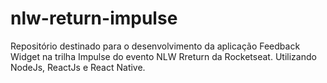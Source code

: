 # nlw-return-impulse
Repositório destinado para o desenvolvimento da aplicação Feedback Widget na trilha Impulse do evento NLW Rreturn da Rocketseat.
Utilizando NodeJs, ReactJs e React Native.
